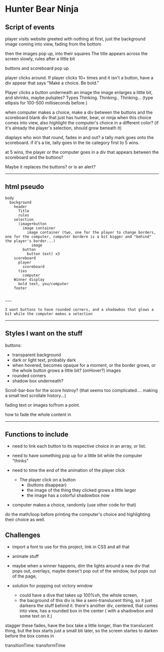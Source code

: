 # Hunter Bear Ninja
## Script of events
player visits website
greeted with nothing at first, just the background image coming into view, fading from the bottom

then the images pop up, into their squares
The title appears across the screen slowly, rules after a little bit

buttons and scoreboard pop up

player clicks around. If player clicks 10+ times and it isn't a button, have a div appear that says "Make a choice. Be bold."

Player clicks a button underneath an image
  the image enlarges a little bit, and shrinks, maybe pulsates?
Types
Thinking.
Thinking..
Thinking...
(type ellipsis for 100-500 milliseconds before )

when computer makes a choice, make a div between the buttons and the scoreboard
blank div that just has hunter, bear, or ninja
when this choice comes into view, also highlight the computer's choice in a different color? (if it's already the player's selection, should grow beneath it)

diaplays who won that round, fades in and out?
a tally mark goes onto the scoreboard. if it's a tie, tally goes in the tie category
first to 5 wins.

at 5 wins, the player or the computer goes in a div that appears between the scoreboard and the buttons?

Maybe it replaces the buttons? or is an alert?

***

## html pseudo
```
body
  background
    header
      Title
      rules
    selection
      (image+button
        image container
          image container (two, one for the player to change borders, one for the computer, computer bordere is a bit bigger and "behind" the player's border...)
            image
        button
          button text) x3
    scoreboard
      player
        scoreboard
      ties
        computer
    Winner display  
      bold text, you/computer
    footer


~~~

I want buttons to have rounded corners, and a shadowbox that glows a bit while the computer makes a selection
```

***

## Styles I want on the stuff
buttons:
- transparent background
- dark or light text, probably dark
- when hovered, becomes opaque for a moment, or the border grows, or the whole button grows a little bit? (onHover?)
images
- rounded corners
- shadow box underneath?

Scroll-bar-box for the score histroy? (that seems too complicated.... making a small text scrollale history...) 

fading text or images to/from a point.

how to fade the whole content in


***

## Functions to include
- need to link each button to its respective choice in an array, or list.
- need to have something pop up for a little bit while the computer "thinks"
- need to time the end of the animation of the player click 
    - The player click on a button
      - (buttons disappear) 
      - the image of the thing they clicked grows a little larger
      - the image has a colorful shadowbox now

- computer makes a choice, randomly (use other code for that)

do the math/loop before printing the computer's choice and highlighting their choice as well.

## Challenges
- import a font to use for this project, link in CSS and all that
- animate stuff
- maybe when a winner happens, dim the lights around a new div that pops out, overlays, maybe doesn't pop out of the window, but pops out of the page, 


- solution for popping out victory window
  - could have a dive that takes up 100%vh, the whole screen,
  - the bacground of this div is like a semi-translucent thing, so it just darkens the stuff behind it.
there's another div, centered, that comes into view, has a rounded box in the center ( with a shadowbox and some text on it.)

stagger these fades, have the box take a little longer, than the translucent thing, but the box starts just a small bti later, so the screen startes to darken before the box comes in

transitionTime: transformTime